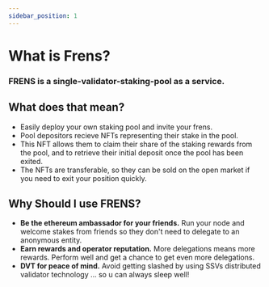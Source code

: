 ```yaml
---
sidebar_position: 1
---
```


# What is Frens?

### FRENS is a single-validator-staking-pool as a service.

## What does that mean?
- Easily deploy your own staking pool and invite your frens.
- Pool depositors recieve NFTs representing their stake in the pool.
- This NFT allows them to claim their share of the staking rewards from the pool, and to retrieve their initial deposit once the pool has been exited.
- The NFTs are transferable, so they can be sold on the open market if you need to exit your position quickly.

## Why Should I use FRENS?
- **Be the ethereum ambassador for your friends.** Run your node and welcome stakes from friends so they don't need to delegate to an anonymous entity.
- **Earn rewards and operator reputation.** More delegations means more rewards. Perform well and get a chance to get even more delegations.
- **DVT for peace of mind.** Avoid getting slashed by using SSVs distributed validator technology ... so u can always sleep well!